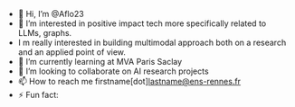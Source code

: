 - 👋 Hi, I’m @Aflo23
- 👀 I’m interested in positive impact tech more specifically related to LLMs, graphs.
- I m really interested in building multimodal approach both on a research and an applied point of view.
- 🌱 I’m currently learning at MVA Paris Saclay 
- 💞️ I’m looking to collaborate on AI research projects
- 📫 How to reach me firstname[dot]lastname@ens-rennes.fr
- ⚡ Fun fact: 

<!---
Aflo23/Aflo23 is a ✨ special ✨ repository because its `README.md` (this file) appears on your GitHub profile.
You can click the Preview link to take a look at your changes.
--->
